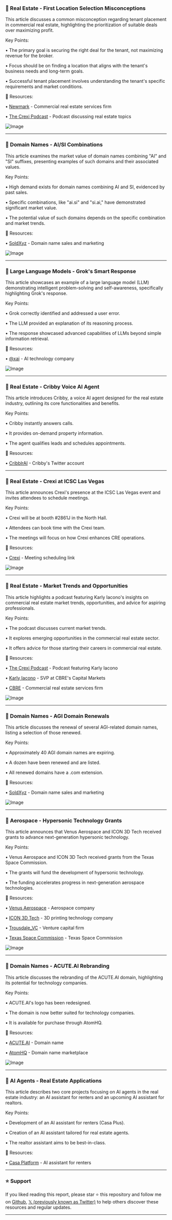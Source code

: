### 🏢 Real Estate - First Location Selection Misconceptions

This article discusses a common misconception regarding tenant placement in commercial real estate, highlighting the prioritization of suitable deals over maximizing profit.

Key Points:

• The primary goal is securing the right deal for the tenant, not maximizing revenue for the broker.


•  Focus should be on finding a location that aligns with the tenant's business needs and long-term goals.


• Successful tenant placement involves understanding the tenant's specific requirements and market conditions.


🔗 Resources:

• [Newmark](https://x.com/Newmark) - Commercial real estate services firm

• [The Crexi Podcast](https://x.com/CREXinc/status/1920184194996556241) - Podcast discussing real estate topics

![Image](https://pbs.twimg.com/media/GqXdVH4XgAELU_O.jpg)


---
### 🤖 Domain Names - AI/SI Combinations

This article examines the market value of domain names combining "AI" and "SI" suffixes, presenting examples of such domains and their associated values.

Key Points:

• High demand exists for domain names combining AI and SI, evidenced by past sales.


•  Specific combinations, like "ai.si" and "si.ai," have demonstrated significant market value.


•  The potential value of such domains depends on the specific combination and market trends.


🔗 Resources:

• [SoldXyz](https://x.com/SoldXyz/status/1919923050599895313) - Domain name sales and marketing

![Image](https://pbs.twimg.com/media/GqTv1vzbAAAONlS?format=jpg&name=small)


---
### 🤖 Large Language Models - Grok's Smart Response

This article showcases an example of a large language model (LLM) demonstrating intelligent problem-solving and self-awareness, specifically highlighting Grok's response.

Key Points:

• Grok correctly identified and addressed a user error.


•  The LLM provided an explanation of its reasoning process.


• The response showcased advanced capabilities of LLMs beyond simple information retrieval.


🔗 Resources:

• [@xai](https://x.com/xai) -  AI technology company


![Image](https://pbs.twimg.com/media/F_kulGpaEAAewTp?format=jpg&name=medium)


---
### 🤖 Real Estate - Cribby Voice AI Agent

This article introduces Cribby, a voice AI agent designed for the real estate industry, outlining its core functionalities and benefits.

Key Points:

• Cribby instantly answers calls.


• It provides on-demand property information.


• The agent qualifies leads and schedules appointments.


🔗 Resources:

• [CribblrAI](https://x.com/cribblrAI/status/1918035569810014312) - Cribby's Twitter account


---
### 🚀 Real Estate - Crexi at ICSC Las Vegas

This article announces Crexi's presence at the ICSC Las Vegas event and invites attendees to schedule meetings.

Key Points:

• Crexi will be at booth #2861J in the North Hall.


•  Attendees can book time with the Crexi team.


•  The meetings will focus on how Crexi enhances CRE operations.


🔗 Resources:

• [Crexi](https://bit.ly/42EY6LY) -  Meeting scheduling link


![Image](https://pbs.twimg.com/media/Gp4kr-HXwAA7yC4.jpg)


---
### 🏢 Real Estate - Market Trends and Opportunities

This article highlights a podcast featuring Karly Iacono's insights on commercial real estate market trends, opportunities, and advice for aspiring professionals.

Key Points:

• The podcast discusses current market trends.


•  It explores emerging opportunities in the commercial real estate sector.


•  It offers advice for those starting their careers in commercial real estate.


🔗 Resources:

• [The Crexi Podcast](https://x.com/CREXinc/status/1915478700444746178) -  Podcast featuring Karly Iacono

• [Karly Iacono](https://x.com/KarlyIacono) - SVP at CBRE's Capital Markets

• [CBRE](https://x.com/CBRE) - Commercial real estate services firm

![Image](https://pbs.twimg.com/media/GpUltY0WoAAmWtt.jpg)


---
### 🤖 Domain Names - AGI Domain Renewals

This article discusses the renewal of several AGI-related domain names, listing a selection of those renewed.

Key Points:

• Approximately 40 AGI domain names are expiring.


• A dozen have been renewed and are listed.


• All renewed domains have a .com extension.


🔗 Resources:

• [SoldXyz](https://x.com/SoldXyz/status/1915255388871811212) - Domain name sales and marketing


![Image](https://pbs.twimg.com/media/GpRaoB1XYAQeQI8?format=jpg&name=small)


---
### 🚀 Aerospace - Hypersonic Technology Grants

This article announces that Venus Aerospace and ICON 3D Tech received grants to advance next-generation hypersonic technology.

Key Points:

• Venus Aerospace and ICON 3D Tech received grants from the Texas Space Commission.


• The grants will fund the development of hypersonic technology.


•  The funding accelerates progress in next-generation aerospace technologies.


🔗 Resources:

• [Venus Aerospace](https://x.com/VenusAerospace) - Aerospace company

• [ICON 3D Tech](https://x.com/ICON3DTech) - 3D printing technology company

• [Trousdale_VC](https://x.com/Trousdale_VC/status/1915111103014597010) - Venture capital firm

• [Texas Space Commission](https://x.com/TXSpaceComm) - Texas Space Commission


![Image](https://pbs.twimg.com/media/GpPXZkoXUAA14x3?format=jpg&name=small)


---
### 🤖 Domain Names - ACUTE.AI Rebranding

This article discusses the rebranding of the ACUTE.AI domain, highlighting its potential for technology companies.

Key Points:

• ACUTE.AI's logo has been redesigned.


•  The domain is now better suited for technology companies.


•  It is available for purchase through AtomHQ.


🔗 Resources:

• [ACUTE.AI](https://t.co/RXmPr1b8TO) - Domain name

• [AtomHQ](https://x.com/atomHQ) - Domain name marketplace

![Image](https://pbs.twimg.com/media/GmqT4CxbwAAFP5w?format=jpg&name=small)


---
### 🤖 AI Agents - Real Estate Applications

This article describes two core projects focusing on AI agents in the real estate industry: an AI assistant for renters and an upcoming AI assistant for realtors.

Key Points:

• Development of an AI assistant for renters (Casa Plus).


•  Creation of an AI assistant tailored for real estate agents.


•  The realtor assistant aims to be best-in-class.


🔗 Resources:

• [Casa Platform](https://x.com/casaplatform/status/1903280061664424347) - AI assistant for renters


---

### ⭐️ Support

If you liked reading this report, please star ⭐️ this repository and follow me on [Github](https://github.com/Drix10), [𝕏 (previously known as Twitter)](https://x.com/DRIX_10_) to help others discover these resources and regular updates.

---